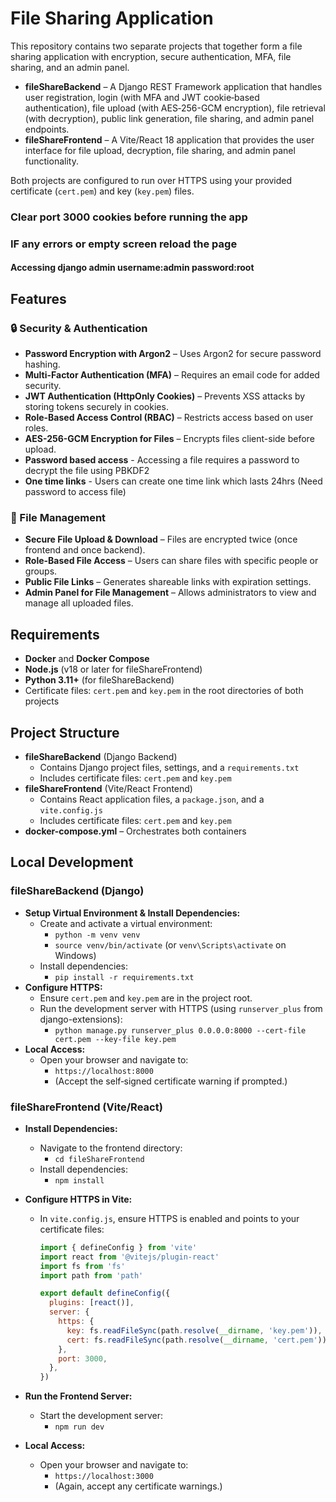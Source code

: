 # File Sharing Application

This repository contains two separate projects that together form a file sharing application with encryption, secure authentication, MFA, file sharing, and an admin panel.

- **fileShareBackend** – A Django REST Framework application that handles user registration, login (with MFA and JWT cookie‑based authentication), file upload (with AES‑256-GCM encryption), file retrieval (with decryption), public link generation, file sharing, and admin panel endpoints.
- **fileShareFrontend** – A Vite/React 18 application that provides the user interface for file upload, decryption, file sharing, and admin panel functionality.

Both projects are configured to run over HTTPS using your provided certificate (`cert.pem`) and key (`key.pem`) files.

### Clear port 3000 cookies before running the app

### IF any errors or empty screen reload the page

#### Accessing django admin username:admin password:root

## Features

### 🔒 Security & Authentication

- **Password Encryption with Argon2** – Uses Argon2 for secure password hashing.
- **Multi-Factor Authentication (MFA)** – Requires an email code for added security.
- **JWT Authentication (HttpOnly Cookies)** – Prevents XSS attacks by storing tokens securely in cookies.
- **Role-Based Access Control (RBAC)** – Restricts access based on user roles.
- **AES-256-GCM Encryption for Files** – Encrypts files client-side before upload.
- **Password based access** - Accessing a file requires a password to decrypt the file using PBKDF2
- **One time links** - Users can create one time link which lasts 24hrs (Need password to access file)

### 📂 File Management

- **Secure File Upload & Download** – Files are encrypted twice (once frontend and once backend).
- **Role-Based File Access** – Users can share files with specific people or groups.
- **Public File Links** – Generates shareable links with expiration settings.
- **Admin Panel for File Management** – Allows administrators to view and manage all uploaded files.

## Requirements

- **Docker** and **Docker Compose**
- **Node.js** (v18 or later for fileShareFrontend)
- **Python 3.11+** (for fileShareBackend)
- Certificate files: `cert.pem` and `key.pem` in the root directories of both projects

## Project Structure

- **fileShareBackend** (Django Backend)
  - Contains Django project files, settings, and a `requirements.txt`
  - Includes certificate files: `cert.pem` and `key.pem`
- **fileShareFrontend** (Vite/React Frontend)
  - Contains React application files, a `package.json`, and a `vite.config.js`
  - Includes certificate files: `cert.pem` and `key.pem`
- **docker-compose.yml** – Orchestrates both containers

## Local Development

### fileShareBackend (Django)

- **Setup Virtual Environment & Install Dependencies:**
  - Create and activate a virtual environment:
    - `python -m venv venv`
    - `source venv/bin/activate` (or `venv\Scripts\activate` on Windows)
  - Install dependencies:
    - `pip install -r requirements.txt`
- **Configure HTTPS:**
  - Ensure `cert.pem` and `key.pem` are in the project root.
  - Run the development server with HTTPS (using `runserver_plus` from django-extensions):
    - `python manage.py runserver_plus 0.0.0.0:8000 --cert-file cert.pem --key-file key.pem`
- **Local Access:**
  - Open your browser and navigate to:
    - `https://localhost:8000`
    - (Accept the self‑signed certificate warning if prompted.)

### fileShareFrontend (Vite/React)

- **Install Dependencies:**
  - Navigate to the frontend directory:
    - `cd fileShareFrontend`
  - Install dependencies:
    - `npm install`
- **Configure HTTPS in Vite:**

  - In `vite.config.js`, ensure HTTPS is enabled and points to your certificate files:

    ```js
    import { defineConfig } from 'vite'
    import react from '@vitejs/plugin-react'
    import fs from 'fs'
    import path from 'path'

    export default defineConfig({
      plugins: [react()],
      server: {
        https: {
          key: fs.readFileSync(path.resolve(__dirname, 'key.pem')),
          cert: fs.readFileSync(path.resolve(__dirname, 'cert.pem')),
        },
        port: 3000,
      },
    })
    ```

- **Run the Frontend Server:**
  - Start the development server:
    - `npm run dev`
- **Local Access:**
  - Open your browser and navigate to:
    - `https://localhost:3000`
    - (Again, accept any certificate warnings.)
